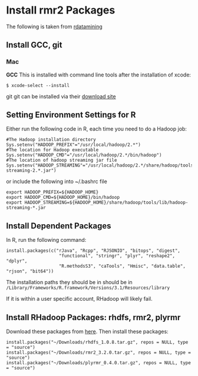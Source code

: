 # Install rmr2 Packages
The following is taken from [rdatamining](http://www.rdatamining.com/tutorials/r-hadoop-setup-guide)  

## Install GCC, git

### Mac
__GCC__ This is installed with command line tools after the installation of xcode:

```
$ xcode-select --install
```

git git can be installed via their [download site](http://git-scm.com/downloads)

## Setting Environment Settings for R

Either run the following code in R, each time you need to do a Hadoop job:  

```
#The Hadoop installation directory
Sys.setenv("HADOOP_PREFIX"="/usr/local/hadoop/2.*")
#The location for Hadoop executable
Sys.setenv("HADOOP_CMD"="/usr/local/hadoop/2.*/bin/hadoop")
#The location of hadoop streaming jar file
Sys.setenv("HADOOP_STREAMING"="/usr/local/hadoop/2.*/share/hadoop/tools/lib/hadoop-streaming-2.*.jar") 
```

or include the following into ~/.bashrc file

```
export HADOOP_PREFIX=${HADOOP_HOME}
export HADOOP_CMD=${HADOOP_HOME}/bin/hadoop 
export HADOOP_STREAMING=${HADOOP_HOME}/share/hadoop/tools/lib/hadoop-streaming-*.jar
```

## Install Dependent Packages

In R, run the following command:  

```
install.packages(c("rJava", "Rcpp", "RJSONIO", "bitops", "digest",
                    "functional", "stringr", "plyr", "reshape2", "dplyr",
                    "R.methodsS3", "caTools", "Hmisc", "data.table", "rjson", "bit64"))
```

The installation paths they should be in should be in `/Library/Frameworks/R.framework/Versions/3.1/Resources/library`  

If it is within a user specific account, RHadoop will likely fail.

## Install RHadoop Packages: rhdfs, rmr2, plyrmr

Download these packages from [here](https://github.com/RevolutionAnalytics/RHadoop/wiki). Then install these packages:

```
install.packages("~/Downloads/rhdfs_1.0.8.tar.gz", repos = NULL, type = "source")
install.packages("~/Downloads/rmr2_3.2.0.tar.gz", repos = NULL, type = "source")
install.packages("~/Downloads/plyrmr_0.4.0.tar.gz", repos = NULL, type = "source") 
```